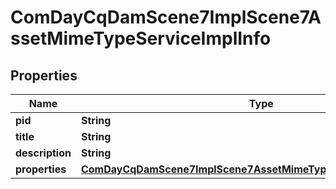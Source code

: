 
# ComDayCqDamScene7ImplScene7AssetMimeTypeServiceImplInfo

## Properties
Name | Type | Description | Notes
------------ | ------------- | ------------- | -------------
**pid** | **String** |  |  [optional]
**title** | **String** |  |  [optional]
**description** | **String** |  |  [optional]
**properties** | [**ComDayCqDamScene7ImplScene7AssetMimeTypeServiceImplProperties**](ComDayCqDamScene7ImplScene7AssetMimeTypeServiceImplProperties.md) |  |  [optional]




